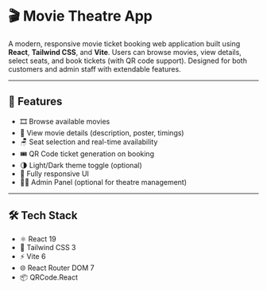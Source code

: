 # 🎬 Movie Theatre App

A modern, responsive movie ticket booking web application built using **React**, **Tailwind CSS**, and **Vite**. Users can browse movies, view details, select seats, and book tickets (with QR code support). Designed for both customers and admin staff with extendable features.

---

## 🚀 Features

- 🎞️ Browse available movies
- 📃 View movie details (description, poster, timings)
- 🪑 Seat selection and real-time availability
- 🎟️ QR Code ticket generation on booking
- 🌗 Light/Dark theme toggle (optional)
- 📱 Fully responsive UI
- 👨‍💼 Admin Panel (optional for theatre management)

---

## 🛠️ Tech Stack

- ⚛️ React 19
- 💨 Tailwind CSS 3
- ⚡ Vite 6
- 🌐 React Router DOM 7
- 📦 QRCode.React



